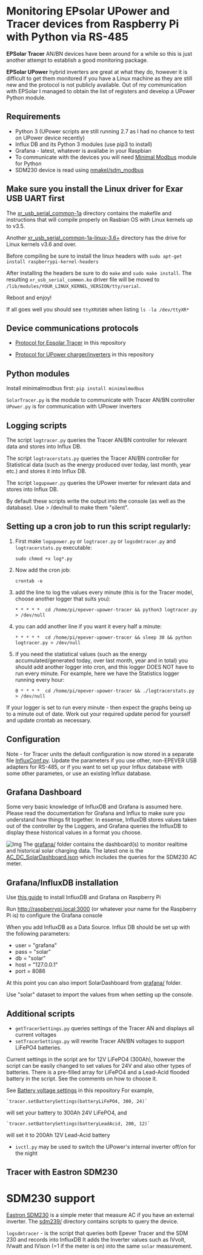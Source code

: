 Monitoring EPsolar UPower and Tracer devices from Raspberry Pi with Python via RS-485
===================================================

**EPSolar Tracer** AN/BN devices have been around for a while so this is just another attempt to establish a good monitoring package.

**EPSolar UPower** hybrid inverters are great at what they do, however it is difficult to get them monitored if you have a Linux machine as they are still new and the protocol is not publicly available. Out of my communication with EPSolar I managed to obtain the list of registers and develop a UPower Python module.

## Requirements
- Python 3  (UPower scripts are still running 2.7 as I had no chance to test on UPower device recently)
- Influx DB and its Python 3 modules (use pip3 to install)
- Grafana - latest, whatever is availabe in your Raspbian
- To communicate with the devices you will need [Minimal Modbus](https://minimalmodbus.readthedocs.io/en/stable/) module for Python
- SDM230 device is read using [nmakel/sdm_modbus](https://github.com/nmakel/sdm_modbus)

Make sure you install the Linux driver for Exar USB UART first
--------------------------------------------------------------
The [xr_usb_serial_common-1a](xr_usb_serial_common-1a/) directory contains the makefile and instructions that will compile properly on Rasbian OS with Linux kernels up to v3.5.

Another [xr_usb_serial_common-1a-linux-3.6+](xr_usb_serial_common-1a-linux-3.6+/) directory has the drive for Linux kernels v3.6 and over.

Before compiling be sure to install the linux headers with
`sudo apt-get install raspberrypi-kernel-headers`

After installing the headers be sure to do `make` and `sudo make install`.
The resulting `xr_usb_serial_common.ko` driver file will be moved to `/lib/modules/YOUR_LINUX_KERNEL_VERSION/tty/serial`.

Reboot and enjoy!

If all goes well you should see `ttyXRUSB0` when listing `ls -la /dev/ttyXR*`

Device communications protocols
---------------------
* [Protocol for Epsolar Tracer](epsolar-docs/1733_modbus_protocol.pdf) in this repository

* [Protocol for UPower charger/inverters](epsolars-docs/Upower-communication-protocol-20190411.xlsx) in this repository

Python modules
--------------
Install minimalmodbus first:
`pip install minimalmodbus`

`SolarTracer.py` is the module to communicate with Tracer AN/BN controller
`UPower.py` is for communication with UPower inverters

Logging scripts
--------------
The script `logtracer.py` queries the Tracer AN/BN controller for relevant data and stores into Influx DB.

The script `logtracerstats.py` queries the Tracer AN/BN controller for Statistical data (such as the energy produced over today, last month, year etc.) and stores it into Influx DB.

The script `logupower.py` queries the UPower inverter for relevant data and stores into Influx DB.

By default these scripts write the output into the console (as well as the database). Use > /dev/null to make them "silent".

## Setting up a cron job to run this script regularly:

1. First make `logupower.py` or `logtracer.py` or `logsdmtracer.py` and `logtracerstats.py` executable:

	`sudo chmod +x log*.py`

3. Now add the cron job:

	`crontab -e`

3. add the line to log the values every minute (this is for the Tracer model, choose another logger that suits you):

	`* * * * *  cd /home/pi/epever-upower-tracer && python3 logtracer.py > /dev/null`

4. you can add another line if you want it every half a minute:

	`* * * * *  cd /home/pi/epever-upower-tracer && sleep 30 && python logtracer.py > /dev/null`

6. if you need the statistical values (such as the energy accumulated/generated today, over last month, year and in total) you should add another logger into cron, and this logger DOES NOT have to run every minute. For example, here we have the Statistics logger running every hour:

   	`0 * * * *  cd /home/pi/epever-upower-tracer && ./logtracerstats.py > /dev/null`

If your logger is set to run every minute - then expect the graphs being up to a minute out of date. Work out your required update period for yourself and update crontab as necessary.
   

Configuration
-------------
Note - for Tracer units the default configuration is now stored in a separate file [InfluxConf.py](InfluxConf.py). Update the parameters if you use other, non-EPEVER USB adapters for RS-485, or if you want to set up your Influx database with some other parametes, or use an existing Influx database.

Grafana Dashboard
--------------------
Some very basic knowledge of InfluxDB and Grafana is assumed here. Please read the documentation for Grafana and Influx to make sure you understand how things fit together. In essense, InfluxDB stores values taken out of the controller by the Loggers, and Grafana queries the InfluxDB to display these historical values in a format you choose.

![Img](grafana/AC_DC_SolarDashboard.png)
The [grafana/](grafana/) folder contains the dashboard(s) to monitor realtime and historical solar charging data.
The latest one is the [AC_DC_SolarDashboard.json](grafana/AC_DC_SolarDashboard.json) which includes the queries for the SDM230 AC meter.

## Grafana/InfluxDB installation

Use [this guide](https://simonhearne.com/2020/pi-influx-grafana/) to install InfluxDB and Grafana on Raspberry Pi

Run http://raspberrypi.local:3000 (or whatever your name for the Raspberry Pi is) to configure the Grafana console

When you add InfluxDB as a Data Source. Influx DB should be set up with the following parameters:

- user = "grafana"
- pass = "solar"
- db   = "solar"
- host = "127.0.0.1"
- port = 8086

At this point you can also import SolarDashboard from [grafana/](grafana/) folder.

Use "solar" dataset to import the values from when setting up the console.

Additional scripts
------------------
* `getTracerSettings.py` queries settings of the Tracer AN and displays all current voltages
* `setTracerSettings.py` will rewrite Tracer AN/BN voltages to support LiFePO4 batteries.

Current settings in the script are for 12V LiFePO4 (300Ah), however the script can be easily changed to set values for 24V and also other types of batteries. There is a pre-filled array for LiFePO4 and a Lead-Acid flooded battery in the script. See the comments on how to choose it.

See [Battery voltage settings](epsolars-docs/LiFePO4-Settings.xlsx) in this repository
For example,

	`tracer.setBatterySettings(batteryLiFePO4, 300, 24)`

will set your battery to 300Ah 24V LiFePO4, and

	`tracer.setBatterySettings(batteryLeadAcid, 200, 12)`

will set it to 200Ah 12V Lead-Acid battery

* `ivctl.py` may be used to switch the UPower's internal inverter off/on for the night

Tracer with Eastron SDM230
--------------------------

# SDM230 support

[Eastron SDM230](https://www.eastroneurope.com/images/uploads/products/manuals/SDM230_Sereis_Manual.pdf) is a simple meter that measure AC if you have an external inverter.
The [sdm239/](sdm230/) directory contains scripts to query the device.

`logsdmtracer` - is the script that queries both Epever Tracer and the SDM 230 and records into InfluxDB
It adds the Inverter values such as IVvolt, IVwatt and IVison (=1 if the meter is on) into the same `solar` measurement.
